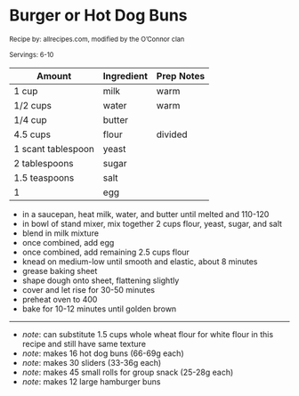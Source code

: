 # Burger or Hot Dog Buns

<small>Recipe by: allrecipes.com, modified by the O’Connor clan</small>

<small>Servings: 6-10</small>

| Amount             | Ingredient | Prep Notes |
| ------------------ | :--------- | :--------- |
| 1 cup              | milk       | warm       |
| 1/2 cups           | water      | warm       |
| 1/4 cup            | butter     |            |
| 4.5 cups           | flour      | divided    |
| 1 scant tablespoon | yeast      |            |
| 2 tablespoons      | sugar      |            |
| 1.5 teaspoons      | salt       |            |
| 1                  | egg        |            |

- in a saucepan, heat milk, water, and butter until melted and 110-120
- in bowl of stand mixer, mix together 2 cups flour, yeast, sugar, and salt
- blend in milk mixture
- once combined, add egg
- once combined, add remaining 2.5 cups flour
- knead on medium-low until smooth and elastic, about 8 minutes
- grease baking sheet
- shape dough onto sheet, flattening slightly
- cover and let rise for 30-50 minutes
- preheat oven to 400
- bake for 10-12 minutes until golden brown

---

- _note_: can substitute 1.5 cups whole wheat flour for white flour in this recipe and still have same texture
- _note_: makes 16 hot dog buns (66-69g each)
- _note_: makes 30 sliders (33-36g each)
- _note_: makes 45 small rolls for group snack (25-28g each)
- _note_: makes 12 large hamburger buns

<!-- Tags:
- buns
- side
- hot dog
- hamburger
- roll
- snack
- vegetarian
-->
